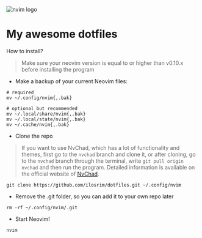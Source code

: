 ![nvim logo](https://upload.wikimedia.org/wikipedia/commons/4/4f/Neovim-logo.svg)

# My awesome dotfiles

How to install?
> Make sure your neovim version is equal to or higher than v0.10.x before installing the program

- Make a backup of your current Neovim files:
```
# required
mv ~/.config/nvim{,.bak}

# optional but recommended
mv ~/.local/share/nvim{,.bak}
mv ~/.local/state/nvim{,.bak}
mv ~/.cache/nvim{,.bak}
```

- Clone the repo

> If you want to use NvChad, which has a lot of functionality and themes, first go to the `nvchad` branch and clone it, or after cloning, go to the `nvchad` branch through the terminal, write `git pull origin nvchad` and then run the program. Detailed information is available on the official website of [NvChad](https://nvchad.com/).
```
git clone https://github.com/ilosrim/dotfiles.git ~/.config/nvim
```

- Remove the .git folder, so you can add it to your own repo later
```
rm -rf ~/.config/nvim/.git
```

- Start Neovim!
```
nvim
```
